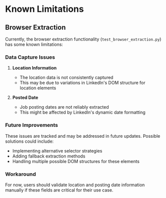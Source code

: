 # Known Limitations

## Browser Extraction
Currently, the browser extraction functionality (`test_browser_extraction.py`) has some known limitations:

### Data Capture Issues
1. **Location Information**
   - The location data is not consistently captured
   - This may be due to variations in LinkedIn's DOM structure for location elements

2. **Posted Date**
   - Job posting dates are not reliably extracted
   - This might be affected by LinkedIn's dynamic date formatting

### Future Improvements
These issues are tracked and may be addressed in future updates. Possible solutions could include:
- Implementing alternative selector strategies
- Adding fallback extraction methods
- Handling multiple possible DOM structures for these elements

### Workaround
For now, users should validate location and posting date information manually if these fields are critical for their use case. 